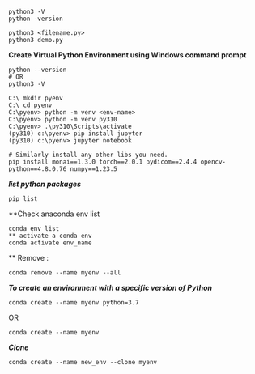 
```
python3 -V
python -version

python3 <filename.py>
python3 demo.py
```

**Create Virtual Python Environment using Windows command prompt**

```
python --version
# OR
python3 -V

C:\ mkdir pyenv
C:\ cd pyenv
C:\pyenv> python -m venv <env-name>
C:\pyenv> python -m venv py310
C:\pyenv> .\py310\Scripts\activate
(py310) c:\pyenv> pip install jupyter
(py310) c:\pyenv> jupyter notebook

# Similarly install any other libs you need.
pip install monai==1.3.0 torch==2.0.1 pydicom==2.4.4 opencv-python==4.8.0.76 numpy==1.23.5
```

***list python packages***

```
pip list
```

**Check anaconda env list

```
conda env list
** activate a conda env
conda activate env_name
```

** Remove : 
```
conda remove --name myenv --all
```

***To create an environment with a specific version of Python***
```
conda create --name myenv python=3.7
```
OR 
```
conda create --name myenv
```

***Clone*** 
```
conda create --name new_env --clone myenv
```
